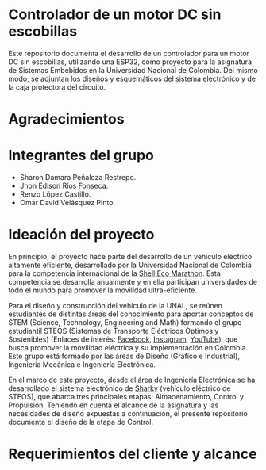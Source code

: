 # Controlador de un motor DC sin escobillas

Este repositorio documenta el desarrollo de un controlador para un motor DC sin escobillas, utilizando una ESP32, como proyecto para la asignatura de Sistemas Embebidos en la Universidad Nacional de Colombia. Del mismo modo, se adjuntan los diseños y esquemáticos del sistema electrónico y de la caja protectora del circuito.

# Agradecimientos


# Integrantes del grupo

- Sharon Damara Peñaloza Restrepo.
- Jhon Edison Ríos Fonseca.
- Renzo López Castillo.
- Omar David Velásquez Pinto.

# Ideación del proyecto

En principio, el proyecto hace parte del desarrollo de un vehículo eléctrico altamente eficiente, desarrollado por la Universidad Nacional de Colombia para la competencia internacional de la [Shell Eco Marathon](https://www.makethefuture.shell/en-gb/shell-eco-marathon). Esta competencia se desarrolla anualmente y en ella participan universidades de todo el mundo para promover la movilidad ultra-eficiente. 

Para el diseño y construcción del vehículo de la UNAL, se reúnen estudiantes de distintas áreas del conocimiento para aportar conceptos de STEM (Science, Technology, Engineering and Math) formando el grupo estudiantil STEOS (Sistemas de Transporte Eléctricos Óptimos y Sostenibles) (Enlaces de interés: [Facebook](https://www.facebook.com/Steos-113420670376989), [Instagram](https://www.instagram.com/steos.unal/?hl=es), [YouTube](https://www.youtube.com/channel/UCcqXOqdHFdif6k-UERizOug)), que busca promover la movilidad eléctrica y su implementación en Colombia. Este grupo está formado por las áreas de Diseño (Gráfico e Industrial), Ingeniería Mecánica e Ingeniería Electrónica.

En el marco de este proyecto, desde el área de Ingeniería Electrónica se ha desarrollado el sistema electrónico de [Sharky](https://www.youtube.com/watch?v=2vRT9TGoiSc&t=315s) (vehículo eléctrico de STEOS), que abarca tres principales etapas: Almacenamiento, Control y Propulsión. Teniendo en cuenta el alcance de la asignatura y las necesidades de diseño expuestas a continuación, el presente repositorio documenta el diseño de la etapa de Control.

# Requerimientos del cliente y alcance


